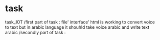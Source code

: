 # task 
task_IOT
/first part of task :
file' interface' html is working to convert voice to text but in arabic language it shouhld take voice arabic and write text arabic 
/secondly part of task :
